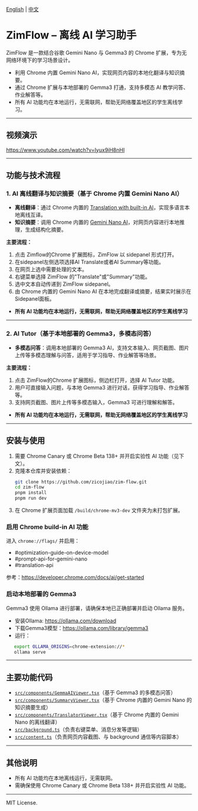 [English](README.md) | [中文](README.zh_CN.md)

# ZimFlow – 离线 AI 学习助手

ZimFlow 是一款结合谷歌 Gemini Nano 与 Gemma3 的 Chrome 扩展，专为无网络环境下的学习场景设计。

- 利用 Chrome 内置 Gemini Nano AI，实现网页内容的本地化翻译与知识摘要。
- 通过 Chrome 扩展与本地部署的 Gemma3 打通，支持多模态 AI 教学问答、作业解答等。
- 所有 AI 功能均在本地运行，无需联网，帮助无网络覆盖地区的学生离线学习。

---

## 视频演示

https://www.youtube.com/watch?v=Iyux9iH8nHI

---

## 功能与技术流程

### 1. AI 离线翻译与知识摘要（基于 Chrome 内置 Gemini Nano AI）

- **离线翻译**：通过 Chrome 内置的 [Translation with built-in AI](https://developer.chrome.com/docs/ai/translator-api)，实现多语言本地离线互译。
- **知识摘要**：调用 Chrome 内置的 [Gemini Nano AI](https://developer.chrome.com/docs/ai/prompt-api)，对网页内容进行本地推理，生成结构化摘要。

**主要流程：**
1. 点击 Zimflow的Chrome 扩展图标，ZimFlow 以 sidepanel 形式打开。
2. 在sidepanel左侧选项选择AI Translate或者AI Summary等功能。
2. 在网页上选中需要处理的文本。
3. 右键菜单选择 ZimFlow 的"Translate"或"Summary"功能。
4. 选中文本自动传递到 ZimFlow sidepanel。
5. 由 Chrome 内置的 Gemini Nano AI 在本地完成翻译或摘要，结果实时展示在Sidepanel面板。

- **所有 AI 功能均在本地运行，无需联网，帮助无网络覆盖地区的学生离线学习**

---

### 2. AI Tutor（基于本地部署的 Gemma3，多模态问答）

- **多模态问答**：调用本地部署的 Gemma3 AI，支持文本输入、网页截图、图片上传等多模态理解与问答，适用于学习指导、作业解答等场景。

**主要流程：**
1. 点击 ZimFlow的Chrome 扩展图标，侧边栏打开，选择 AI Tutor 功能。
2. 用户可直接输入问题，与本地 Gemma3 进行对话，获得学习指导、作业解答等。
3. 支持网页截图、图片上传等多模态输入，Gemma3 可进行理解和解答。

- **所有 AI 功能均在本地运行，无需联网，帮助无网络覆盖地区的学生离线学习**

---

## 安装与使用

1. 需要 Chrome Canary 或 Chrome Beta 138+ 并开启实验性 AI 功能（见下文）。
2. 克隆本仓库并安装依赖：
   ```bash
   git clone https://github.com/zicojiao/zim-flow.git
   cd zim-flow
   pnpm install
   pnpm run dev
   ```
3. 在 Chrome 扩展页面加载 `/build/chrome-mv3-dev` 文件夹为未打包扩展。

### 启用 Chrome build-in AI 功能

进入 `chrome://flags/` 并启用：
- #optimization-guide-on-device-model
- #prompt-api-for-gemini-nano
- #translation-api

参考：https://developer.chrome.com/docs/ai/get-started


### 启动本地部署的 Gemma3

Gemma3 使用 Ollama 进行部署，请确保本地已正确部署并启动 Ollama 服务。

- 安装Ollama: https://ollama.com/download
- 下载Gemma3模型：https://ollama.com/library/gemma3
- 运行：
```bash
   export OLLAMA_ORIGINS=chrome-extension://*
   ollama serve
```

---

## 主要功能代码
- [`src/components/GemmaAIViewer.tsx`](https://github.com/zicojiao/zim-flow/blob/main/src/components/GemmaAIViewer.tsx)（基于 Gemma3 的多模态问答）
- [`src/components/SummaryViewer.tsx`](https://github.com/zicojiao/zim-flow/blob/main/src/components/SummaryViewer.tsx)（基于 Chrome 内置的 Gemini Nano 的知识摘要生成）
- [`src/components/TranslatorViewer.tsx`](https://github.com/zicojiao/zim-flow/blob/main/src/components/TranslatorViewer.tsx)（基于 Chrome 内置的 Gemini Nano 的离线翻译）
- [`src/background.ts`](https://github.com/zicojiao/zim-flow/blob/main/src/background.ts)（负责右键菜单、消息分发等逻辑）
- [`src/content.ts`](https://github.com/zicojiao/zim-flow/blob/main/src/content.ts)（负责网页内容截图、与 background 通信等内容脚本）

---

## 其他说明

- 所有 AI 功能均在本地离线运行，无需联网。
- 需确保使用 Chrome Canary 或 Chrome Beta 138+ 并开启实验性 AI 功能。

---

MIT License. 